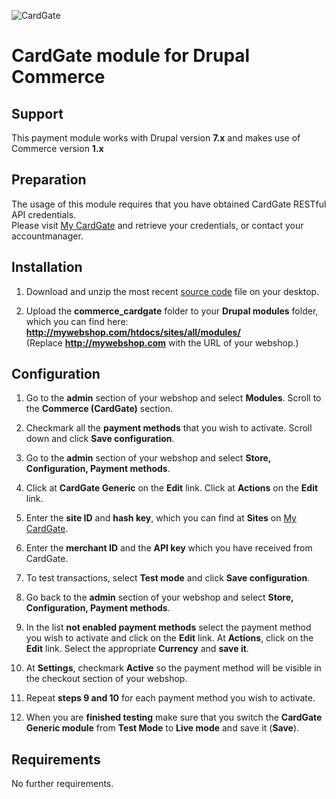 ![CardGate](https://cdn.curopayments.net/thumb/200/logos/cardgate.png)

# CardGate module for Drupal Commerce

## Support

This payment module works with Drupal version **7.x** and makes use of Commerce version **1.x**

## Preparation

The usage of this module requires that you have obtained CardGate RESTful API credentials.  
Please visit [My CardGate](https://my.cardgate.com/) and retrieve your credentials, or contact your accountmanager.

## Installation

1. Download and unzip the most recent [source code](https://github.com/cardgate/drupal-commerce/releases) file on your desktop.

2. Upload the **commerce_cardgate** folder to your **Drupal modules** folder, which you can find here:  
	**http://mywebshop.com/htdocs/sites/all/modules/**  
   (Replace **http://mywebshop.com** with the URL of your webshop.)

## Configuration

1. Go to the **admin** section of your webshop and select **Modules**.
   Scroll to the **Commerce (CardGate)** section.

2. Checkmark all the **payment methods** that you wish to activate.
   Scroll down and click **Save configuration**.

3. Go to the **admin** section of your webshop and select **Store, Configuration, Payment methods**.

4. Click at **CardGate Generic** on the **Edit** link.
   Click at **Actions** on the **Edit** link.
   
5. Enter the **site ID** and **hash key**, which you can find at **Sites** on [My CardGate](https://my.cardgate.com/).

6. Enter the **merchant ID** and the **API key** which you have received from CardGate.

7. To test transactions, select **Test mode** and click **Save configuration**.

8. Go back to the **admin** section of your webshop and select **Store, Configuration, Payment methods**.

9. In the list **not enabled payment methods** select the payment method you wish to activate and click on the **Edit** link.
    At **Actions**, click on the **Edit** link.
    Select the appropriate **Currency** and **save it**.
    
10. At **Settings**, checkmark **Active** so the payment method will be visible in the checkout section of your webshop.

11. Repeat **steps 9 and 10** for each payment method you wish to activate.

12. When you are **finished testing** make sure that you switch the **CardGate Generic module** from **Test Mode** to **Live mode** and save it (**Save**).

## Requirements

No further requirements.
